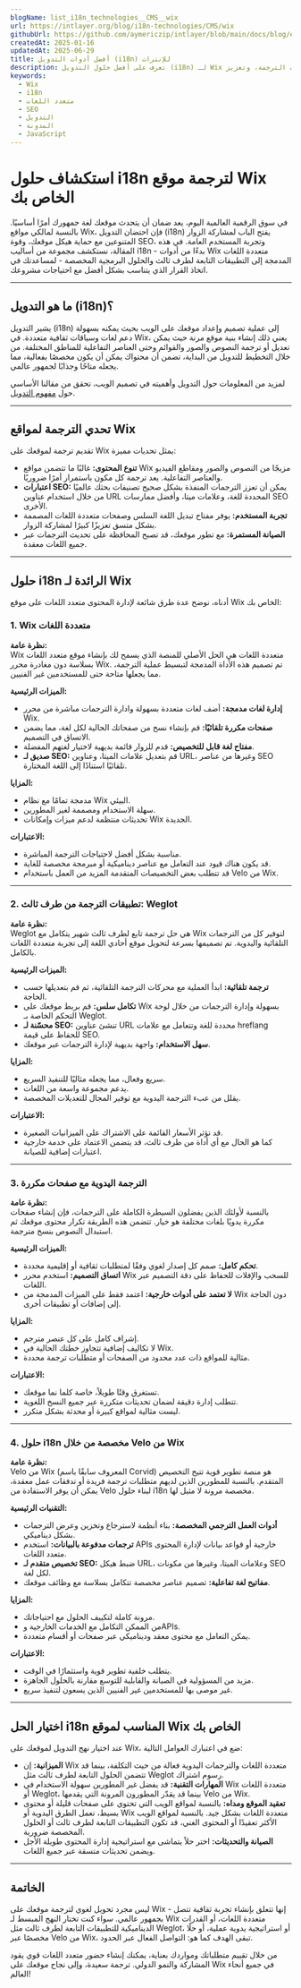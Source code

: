 ```yaml
---
blogName: list_i18n_technologies__CMS__wix
url: https://intlayer.org/blog/i18n-technologies/CMS/wix
githubUrl: https://github.com/aymericzip/intlayer/blob/main/docs/blog/en/list_i18n_technologies/CMS/wix.md
createdAt: 2025-01-16
updatedAt: 2025-06-29
title: أفضل أدوات التدويل (i18n) للإنترات
description: تعرف على أفضل حلول التدويل (i18n) لـ Wix لتجاوز تحديات الترجمة، وتعزيز SEO، وتقديم تجربة ويب عالمية سلسة.
keywords:
  - Wix
  - i18n
  - متعدد اللغات
  - SEO
  - التدويل
  - المدونة
  - JavaScript
---
```


# استكشاف حلول i18n لترجمة موقع Wix الخاص بك

في سوق الرقمية العالمية اليوم، يعد ضمان أن يتحدث موقعك لغة جمهورك أمرًا أساسيًا. بالنسبة لمالكي مواقع Wix، فإن احتضان التدويل (i18n) يفتح الباب لمشاركة الزوار المتنوعين مع حماية هيكل موقعك، وقوة SEO، وتجربة المستخدم العامة. في هذه المقالة، نستكشف مجموعة من أساليب i18n - بدءًا من أدوات Wix متعددة اللغات المدمجة إلى التطبيقات التابعة لطرف ثالث والحلول البرمجية المخصصة - لمساعدتك في اتخاذ القرار الذي يتناسب بشكل أفضل مع احتياجات مشروعك.

---

## ما هو التدويل (i18n)؟

يشير التدويل (i18n) إلى عملية تصميم وإعداد موقعك على الويب بحيث يمكنه بسهولة دعم لغات وسياقات ثقافية متعددة. في Wix، يعني ذلك إنشاء بنية موقع مرنة حيث يمكن تعديل أو ترجمة النصوص والصور والقوائم وحتى العناصر التفاعلية للمناطق المختلفة. من خلال التخطيط للتدويل من البداية، تضمن أن محتواك يمكن أن يكون مخصصًا بفعالية، مما يجعله متاحًا وجذابًا لجمهور عالمي.

لمزيد من المعلومات حول التدويل وأهميته في تصميم الويب، تحقق من مقالنا الأساسي حول [مفهوم التدويل](https://github.com/aymericzip/intlayer/blob/main/docs/docs/ar/**/*.md).

---

## تحدي الترجمة لمواقع Wix

تقديم ترجمة لموقعك على Wix يمثل تحديات مميزة:

- **تنوع المحتوى:** غالبًا ما تتضمن مواقع Wix مزيجًا من النصوص والصور ومقاطع الفيديو والعناصر التفاعلية. يعد ترجمة كل مكون باستمرار أمرًا ضروريًا.
- **اعتبارات SEO:** يمكن أن تعزز الترجمات المنفذة بشكل صحيح تصنيفات بحثك عالميًا من خلال استخدام عناوين URL المحددة للغة، وعلامات ميتا، وأفضل ممارسات SEO الأخرى.
- **تجربة المستخدم:** يوفر مفتاح تبديل اللغة السلس وصفحات متعددة اللغات المصممة بشكل متسق تعزيزًا كبيرًا لمشاركة الزوار.
- **الصيانة المستمرة:** مع تطور موقعك، قد تصبح المحافظة على تحديث الترجمات عبر جميع اللغات معقدة.

---

## حلول i18n الرائدة لـ Wix

أدناه، نوضح عدة طرق شائعة لإدارة المحتوى متعدد اللغات على موقع Wix الخاص بك:

### 1. Wix متعددة اللغات

**نظرة عامة:**  
Wix متعددة اللغات هي الحل الأصلي للمنصة الذي يسمح لك بإنشاء موقع متعدد اللغات بسلاسة دون مغادرة محرر Wix. تم تصميم هذه الأداة المدمجة لتبسيط عملية الترجمة، مما يجعلها متاحة حتى للمستخدمين غير الفنيين.

**الميزات الرئيسية:**

- **إدارة لغات مدمجة:** أضف لغات متعددة بسهولة وادارة الترجمات مباشرة من محرر Wix.
- **صفحات مكررة تلقائيًا:** قم بإنشاء نسخ من صفحاتك الحالية لكل لغة، مما يضمن الاتساق في التصميم.
- **مفتاح لغة قابل للتخصيص:** قدم للزوار قائمة بديهية لاختيار لغتهم المفضلة.
- **صديق لـ SEO:** قم بتعديل علامات الميتا، وعناوين URL، وغيرها من عناصر SEO تلقائيًا استنادًا إلى اللغة المختارة.

**المزايا:**

- مدمجة تمامًا مع نظام Wix البيئي.
- سهلة الاستخدام ومصممة لغير المطورين.
- تحديثات منتظمة لدعم ميزات وإمكانات Wix الجديدة.

**الاعتبارات:**

- مناسبة بشكل أفضل لاحتياجات الترجمة المباشرة.
- قد يكون هناك قيود عند التعامل مع عناصر ديناميكية أو مبرمجة مخصصة للغاية.
- قد تتطلب بعض التخصيصات المتقدمة المزيد من العمل باستخدام Velo من Wix.

---

### 2. تطبيقات الترجمة من طرف ثالث: Weglot

**نظرة عامة:**  
Weglot هي حل ترجمة تابع لطرف ثالث شهير يتكامل مع Wix لتوفير كل من الترجمات التلقائية واليدوية. تم تصميمها بسرعة لتحويل موقع أحادي اللغة إلى تجربة متعددة اللغات بالكامل.

**الميزات الرئيسية:**

- **ترجمة تلقائية:** ابدأ العملية مع محركات الترجمة التلقائية، ثم قم بتعديلها حسب الحاجة.
- **تكامل سلس:** قم بربط موقعك على Wix بسهولة وإدارة الترجمات من خلال لوحة التحكم الخاصة بـ Weglot.
- **محسّنة لـ SEO:** تنشئ عناوين URL محددة للغة وتتعامل مع علامات hreflang للحفاظ على قيمة SEO.
- **سهل الاستخدام:** واجهة بديهية لإدارة الترجمات عبر موقعك.

**المزايا:**

- سريع وفعال، مما يجعله مثاليًا للتنفيذ السريع.
- يدعم مجموعة واسعة من اللغات.
- يقلل من عبء الترجمة اليدوية مع توفير المجال للتعديلات المخصصة.

**الاعتبارات:**

- قد تؤثر الأسعار القائمة على الاشتراك على الميزانيات الصغيرة.
- كما هو الحال مع أي أداة من طرف ثالث، قد يتضمن الاعتماد على خدمة خارجية اعتبارات إضافية للصيانة.

---

### 3. الترجمة اليدوية مع صفحات مكررة

**نظرة عامة:**  
بالنسبة لأولئك الذين يفضلون السيطرة الكاملة على الترجمات، فإن إنشاء صفحات مكررة يدويًا بلغات مختلفة هو خيار. تتضمن هذه الطريقة تكرار محتوى موقعك ثم استبدال النصوص بنسخ مترجمة.

**الميزات الرئيسية:**

- **تحكم كامل:** صمم كل إصدار لغوي وفقًا لمتطلبات ثقافية أو إقليمية محددة.
- **اتساق التصميم:** استخدم محرر Wix للسحب والإفلات للحفاظ على دقة التصميم عبر اللغات.
- **لا تعتمد على أدوات خارجية:** اعتمد فقط على الميزات المدمجة من Wix دون الحاجة إلى إضافات أو تطبيقات أخرى.

**المزايا:**

- إشراف كامل على كل عنصر مترجم.
- لا تكاليف إضافية تتجاوز خطتك الحالية في Wix.
- مثالية للمواقع ذات عدد محدود من الصفحات أو متطلبات ترجمة محددة.

**الاعتبارات:**

- تستغرق وقتًا طويلاً، خاصة كلما نما موقعك.
- تتطلب إدارة دقيقة لضمان تحديثات متكررة عبر جميع النسخ اللغوية.
- ليست مثالية لمواقع كبيرة أو محدثة بشكل متكرر.

---

### 4. حلول i18n مخصصة من خلال Velo من Wix

**نظرة عامة:**  
Velo من Wix (المعروف سابقًا باسم Corvid) هو منصة تطوير قوية تتيح التخصيص المتقدم. بالنسبة للمطورين الذين لديهم متطلبات ترجمة فريدة أو تدفقات عمل معقدة، يمكن أن يوفر الاستفادة من Velo لبناء حلول i18n مخصصة مرونة لا مثيل لها.

**التقنيات الرئيسية:**

- **أدوات العمل الترجمي المخصصة:** بناء أنظمة لاسترجاع وتخزين وعرض الترجمات بشكل ديناميكي.
- **ترجمات مدفوعة بالبيانات:** استخدم APIs خارجية أو قواعد بيانات لإدارة المحتوى متعدد اللغات.
- **تخصيص متقدم لـ SEO:** ضبط هيكل URL، وعلامات الميتا، وغيرها من مكونات SEO لكل لغة.
- **مفاتيح لغة تفاعلية:** تصميم عناصر مخصصة تتكامل بسلاسة مع وظائف موقعك.

**المزايا:**

- مرونة كاملة لتكييف الحلول مع احتياجاتك.
- من الممكن التكامل مع الخدمات الخارجية وAPIs.
- يمكن التعامل مع محتوى معقد وديناميكي عبر صفحات أو أقسام متعددة.

**الاعتبارات:**

- يتطلب خلفية تطوير قوية واستثمارًا في الوقت.
- مزيد من المسؤولية في الصيانة والقابلية للتوسع مقارنة بالحلول الجاهزة.
- غير موصى بها للمستخدمين غير الفنيين الذين يسعون لتنفيذ سريع.

---

## اختيار الحل i18n المناسب لموقع Wix الخاص بك

عند اختيار نهج التدويل لموقعك على Wix، ضع في اعتبارك العوامل التالية:

- **الميزانية:** إن Wix متعددة اللغات والترجمات اليدوية فعالة من حيث التكلفة، بينما قد تتضمن الحلول التابعة لطرف ثالث مثل Weglot رسوم اشتراك.
- **المهارات التقنية:** قد يفضل غير المطورين سهولة الاستخدام في Wix متعددة اللغات أو Weglot، بينما قد يقدّر المطورون المرونة التي يقدمها Velo من Wix.
- **تعقيد الموقع ومداه:** بالنسبة لمواقع الويب التي تحتوي على صفحات قليلة أو محتوى بسيط، تعمل الطرق اليدوية أو Wix متعددة اللغات بشكل جيد. بالنسبة لمواقع الويب الأكثر تعقيدًا أو المحتوى الغني، قد تكون التطبيقات التابعة لطرف ثالث أو الحلول المخصصة ضرورية.
- **الصيانة والتحديثات:** اختر حلاً يتماشى مع استراتيجية إدارة المحتوى طويلة الأجل ويضمن تحديثات متسقة عبر جميع اللغات.

---

## الخاتمة

ليس مجرد تحويل لغوي لترجمة موقعك على Wix - إنها تتعلق بإنشاء تجربة ثقافية تتصل بجمهور عالمي. سواء كنت تختار النهج المبسط لـ Wix متعددة اللغات، أو القدرات الديناميكية للتطبيقات التابعة لطرف ثالث مثل Weglot، أو استراتيجية يدوية عملية، أو حلًا مخصصًا عبر Velo من Wix، تبقى الهدف كما هو: التواصل الفعال عبر الحدود.

من خلال تقييم متطلباتك ومواردك بعناية، يمكنك إنشاء حضور متعدد اللغات قوي يقود المشاركة والنمو الدولي. ترجمة سعيدة، وإلى نجاح موقعك على Wix في جميع أنحاء العالم!
